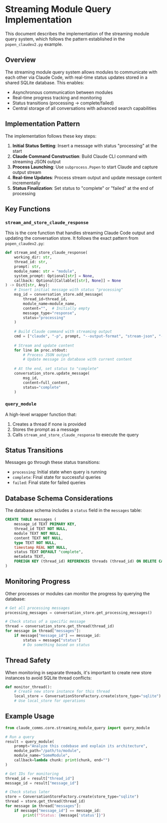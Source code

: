 # Streaming Module Query Implementation

This document describes the implementation of the streaming module query system, 
which follows the pattern established in the `popen_claudev2.py` example.

## Overview

The streaming module query system allows modules to communicate with each other via Claude Code,
with real-time status updates stored in a shared SQLite database. This enables:

- Asynchronous communication between modules
- Real-time progress tracking and monitoring
- Status transitions (processing → complete/failed)
- Central storage of all conversations with advanced search capabilities

## Implementation Pattern

The implementation follows these key steps:

1. **Initial Status Setting**: Insert a message with status "processing" at the start
2. **Claude Command Construction**: Build Claude CLI command with streaming JSON output
3. **Process Launching**: Use `subprocess.Popen` to start Claude and capture output stream
4. **Real-time Updates**: Process stream output and update message content incrementally
5. **Status Finalization**: Set status to "complete" or "failed" at the end of processing

## Key Functions

### `stream_and_store_claude_response`

This is the core function that handles streaming Claude Code output and updating the
conversation store. It follows the exact pattern from `popen_claudev2.py`:

```python
def stream_and_store_claude_response(
    working_dir: str,
    thread_id: str,
    prompt: str,
    module_name: str = "module",
    system_prompt: Optional[str] = None,
    callback: Optional[Callable[[str], None]] = None
) -> Dict[str, Any]:
    # Insert initial message with status "processing"
    msg_id = conversation_store.add_message(
        thread_id=thread_id,
        module_name=module_name,
        content="",  # Initially empty
        message_type="response",
        status="processing"
    )
    
    # Build Claude command with streaming output
    cmd = ["claude", "-p", prompt, "--output-format", "stream-json", "--verbose"]
    
    # Stream and update content
    for line in proc.stdout:
        # Process JSON output
        # Update message in database with current content
    
    # At the end, set status to "complete"
    conversation_store.update_message(
        msg_id,
        content=full_content,
        status="complete"
    )
```

### `query_module`

A high-level wrapper function that:
1. Creates a thread if none is provided
2. Stores the prompt as a message
3. Calls `stream_and_store_claude_response` to execute the query

## Status Transitions

Messages go through these status transitions:
- `processing`: Initial state when query is running
- `complete`: Final state for successful queries
- `failed`: Final state for failed queries

## Database Schema Considerations

The database schema includes a `status` field in the `messages` table:

```sql
CREATE TABLE messages (
    message_id TEXT PRIMARY KEY,
    thread_id TEXT NOT NULL,
    module TEXT NOT NULL,
    content TEXT NOT NULL,
    type TEXT NOT NULL,
    timestamp REAL NOT NULL,
    status TEXT DEFAULT "complete",
    metadata TEXT,
    FOREIGN KEY (thread_id) REFERENCES threads (thread_id) ON DELETE CASCADE
)
```

## Monitoring Progress

Other processes or modules can monitor the progress by querying the database:

```python
# Get all processing messages
processing_messages = conversation_store.get_processing_messages()

# Check status of a specific message
thread = conversation_store.get_thread(thread_id)
for message in thread["messages"]:
    if message["message_id"] == message_id:
        status = message["status"]
        # Do something based on status
```

## Thread Safety

When monitoring in separate threads, it's important to create new store instances
to avoid SQLite thread conflicts:

```python
def monitor_thread():
    # Create new store instance for this thread
    local_store = ConversationStoreFactory.create(store_type="sqlite")
    # Use local_store for operations
```

## Example Usage

```python
from claude_comms.core.streaming_module_query import query_module

# Run a query
result = query_module(
    prompt="Analyze this codebase and explain its architecture",
    module_path="/path/to/module",
    module_name="SomeModule",
    callback=lambda chunk: print(chunk, end="")
)

# Get IDs for monitoring
thread_id = result["thread_id"]
message_id = result["message_id"]

# Check status later
store = ConversationStoreFactory.create(store_type="sqlite")
thread = store.get_thread(thread_id)
for message in thread["messages"]:
    if message["message_id"] == message_id:
        print(f"Status: {message['status']}")
```